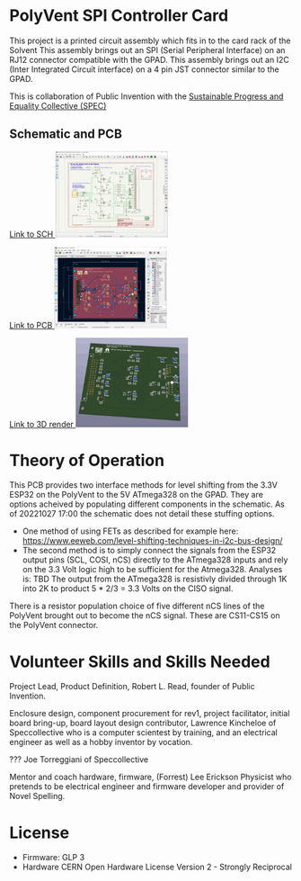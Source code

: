 # PolyVent SPI Controller Card
This project is a printed circuit assembly which fits in to the card rack of the Solvent
This assembly brings out an SPI (Serial Peripheral Interface) on an RJ12 connector compatible with the GPAD.
This assembly brings out an I2C (Inter Integrated Circuit interface) on a 4 pin JST connector similar to the GPAD.

This is collaboration of Public Invention with the [Sustainable Progress and Equality Collective (SPEC)](https://www.specollective.org/#:~:text=The%20Sustainable%20Progress%20and%20Equality,be%20catalysts%20for%20positive%20change.)


## Schematic and PCB

<a href="SCH_PolyVent_SPI_Controller.gif" >
Link to SCH
<img src="SCH_PolyVent_SPI_Controller.gif" width="200">
</a>

<a href="PCB_PolyVent_SPI_Controller.gif" >Link to PCB 
<img src="PCB_PolyVent_SPI_Controller.gif" width="200"  >
</a>

<a href="PCB_3D.gif" >Link to 3D render
<img src="PCB_3D.gif" width="200"  >
</a>

# Theory of Operation
This PCB provides two interface methods for level shifting from the 3.3V ESP32 on the PolyVent to the 5V ATmega328 on the GPAD.
They are options acheived by populating different components in the schematic. As of 20221027 17:00 the schematic does not detail these stuffing options.

* One method of using FETs as described for example here: https://www.eeweb.com/level-shifting-techniques-in-i2c-bus-design/
* The second method is to simply connect the signals from the ESP32 output pins (SCL, COSI, nCS) directly to the ATmega328 inputs and rely on the 3.3 Volt logic high to be sufficient for the Atmega328. Analyses is: TBD
The output from the ATmega328 is resistivly divided through 1K into 2K to product 5 * 2/3 = 3.3 Volts on the CISO signal.

There is a resistor population choice of five different nCS lines of the PolyVent brought out to become the nCS signal. These are CS11-CS15 on the PolyVent connector.



# Volunteer Skills and Skills Needed

Project Lead, Product Definition, Robert L. Read, founder of Public Invention.

Enclosure design, component procurement for rev1, project facilitator, initial board bring-up, board layout design contributor, Lawrence Kincheloe of Speccollective who is a computer scientest by training, and an electrical engineer as well as a hobby inventor by vocation. 

???  Joe Torreggiani of Speccollective

Mentor and coach hardware, firmware, (Forrest) Lee Erickson Physicist who pretends to be electrical engineer and firmware developer and provider of Novel Spelling.


# License

* Firmware: GLP 3
* Hardware CERN Open Hardware License Version 2 - Strongly Reciprocal


